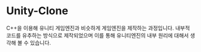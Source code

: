 # Unity-Clone
C++을 이용해 유니티 게임엔진과 비슷하게 게임엔진을 제작하는 과정입니다. 내부적 코드를 유추하는 방식으로 제작되었으며 이를 통해 유니티엔진의 내부 원리에 대해서 생각해 볼 수 있습니다.
